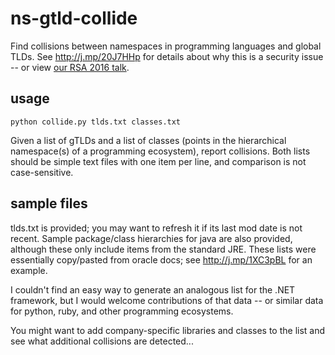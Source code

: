 # ns-gtld-collide
Find collisions between namespaces in programming languages and global TLDs.
See http://j.mp/20J7HHp for details about why this is a security issue -- or
view [our RSA 2016 talk](http://j.mp/1Qp32ei).

## usage
```
python collide.py tlds.txt classes.txt
```
  Given a list of gTLDs and a list of classes (points in the hierarchical
  namespace(s) of a programming ecosystem), report collisions. Both lists
  should be simple text files with one item per line, and comparison is not
  case-sensitive.
  
## sample files
tlds.txt is provided; you may want to refresh it if its last mod date is not recent.
Sample package/class hierarchies for java are also provided, although these only
include items from the standard JRE. These lists were essentially copy/pasted from
oracle docs; see http://j.mp/1XC3pBL for an example.

I couldn't find an easy way to generate an analogous list for the .NET framework,
but I would welcome contributions of that data -- or similar data for python,
ruby, and other programming ecosystems.

You might want to add company-specific libraries and classes to the list and see
what additional collisions are detected...
